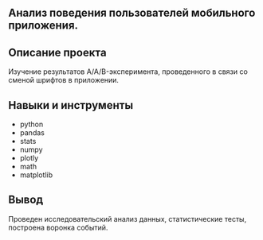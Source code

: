 Анализ поведения пользователей мобильного приложения. 
------------------------------------------------------
Описание проекта
--------------------
Изучение результатов A/A/B-эксперимента, проведенного в связи со сменой шрифтов в приложении.

Навыки и инструменты
--------------------
- python
- pandas
- stats
- numpy
- plotly
- math
- matplotlib
  
Вывод
-------
Проведен исследовательский анализ данных, статистические тесты, построена воронка событий.
